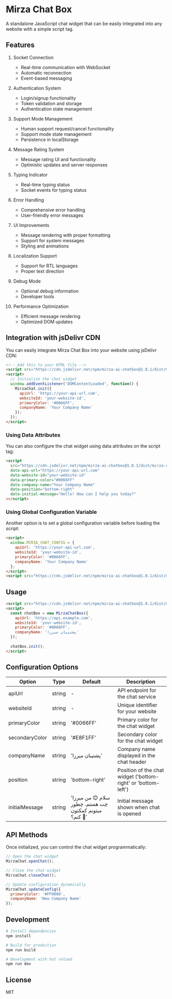 # Mirza Chat Box

A standalone JavaScript chat widget that can be easily integrated into any website with a simple script tag.

## Features

1. Socket Connection
   - Real-time communication with WebSocket
   - Automatic reconnection
   - Event-based messaging

2. Authentication System
   - Login/signup functionality
   - Token validation and storage
   - Authentication state management

3. Support Mode Management
   - Human support request/cancel functionality
   - Support mode state management
   - Persistence in localStorage

4. Message Rating System
   - Message rating UI and functionality
   - Optimistic updates and server responses

5. Typing Indicator
   - Real-time typing status
   - Socket events for typing status

6. Error Handling
   - Comprehensive error handling
   - User-friendly error messages

7. UI Improvements
   - Message rendering with proper formatting
   - Support for system messages
   - Styling and animations

8. Localization Support
   - Support for RTL languages
   - Proper text direction

9. Debug Mode
   - Optional debug information
   - Developer tools

10. Performance Optimization
    - Efficient message rendering
    - Optimized DOM updates

## Integration with jsDelivr CDN

You can easily integrate Mirza Chat Box into your website using jsDelivr CDN:

```html
<!-- Add this to your HTML file -->
<script src="https://cdn.jsdelivr.net/npm/mirza-ai-chatbox@1.0.1/dist/mirza-chat-box.js"></script>
<script>
  // Initialize the chat widget
  window.addEventListener('DOMContentLoaded', function() {
    MirzaChat.init({
      apiUrl: 'https://your-api-url.com',
      websiteId: 'your-website-id',
      primaryColor: '#0066FF',
      companyName: 'Your Company Name'
    });
  });
</script>
```

### Using Data Attributes

You can also configure the chat widget using data attributes on the script tag:

```html
<script 
  src="https://cdn.jsdelivr.net/npm/mirza-ai-chatbox@1.0.1/dist/mirza-chat-box.js"
  data-api-url="https://your-api-url.com"
  data-website-id="your-website-id"
  data-primary-color="#0066FF"
  data-company-name="Your Company Name"
  data-position="bottom-right"
  data-initial-message="Hello! How can I help you today?"
></script>
```

### Using Global Configuration Variable

Another option is to set a global configuration variable before loading the script:

```html
<script>
  window.MIRZA_CHAT_CONFIG = {
    apiUrl: 'https://your-api-url.com',
    websiteId: 'your-website-id',
    primaryColor: '#0066FF',
    companyName: 'Your Company Name'
  };
</script>
<script src="https://cdn.jsdelivr.net/npm/mirza-ai-chatbox@1.0.1/dist/mirza-chat-box.js"></script>
```

## Usage

```html
<script src="https://cdn.jsdelivr.net/npm/mirza-ai-chatbox@1.0.1/dist/mirza-chat-box.js"></script>
<script>
  const chatBox = new MirzaChatBox({
    apiUrl: 'https://api.example.com',
    websiteId: 'your-website-id',
    primaryColor: '#0066FF',
    companyName: 'پشتیبان میرزا'
  });
  
  chatBox.init();
</script>
```

## Configuration Options

| Option | Type | Default | Description |
|--------|------|---------|-------------|
| apiUrl | string | - | API endpoint for the chat service |
| websiteId | string | - | Unique identifier for your website |
| primaryColor | string | '#0066FF' | Primary color for the chat widget |
| secondaryColor | string | '#E8F1FF' | Secondary color for the chat widget |
| companyName | string | 'پشتیبان میرزا' | Company name displayed in the chat header |
| position | string | 'bottom-right' | Position of the chat widget ('bottom-right' or 'bottom-left') |
| initialMessage | string | 'سلام 😊 من میرزا چت هستم. چطور میتونم کمکتون کنم؟ 🤖' | Initial message shown when chat is opened |

## API Methods

Once initialized, you can control the chat widget programmatically:

```javascript
// Open the chat widget
MirzaChat.openChat();

// Close the chat widget
MirzaChat.closeChat();

// Update configuration dynamically
MirzaChat.updateConfig({
  primaryColor: '#FF0000',
  companyName: 'New Company Name'
});
```

## Development

```bash
# Install dependencies
npm install

# Build for production
npm run build

# Development with hot reload
npm run dev
```

## License

MIT 
